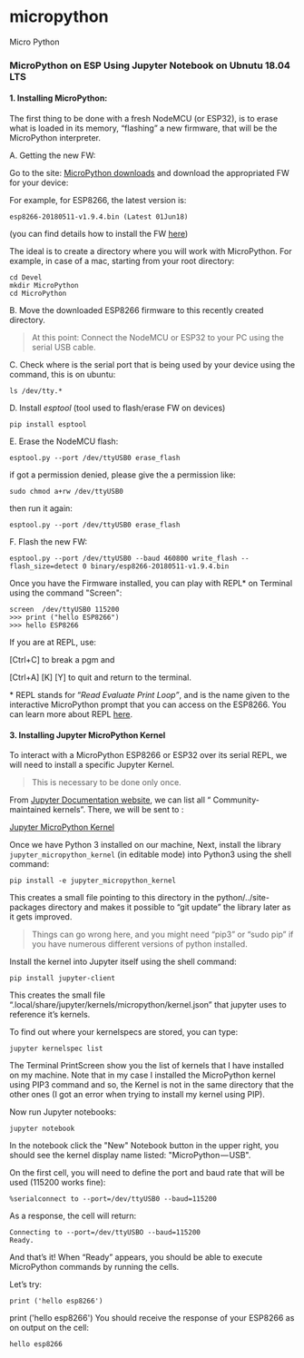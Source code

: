 # micropython
Micro Python

### MicroPython on ESP Using Jupyter Notebook on Ubnutu 18.04 LTS

#### 1. Installing MicroPython:

The first thing to be done with a fresh NodeMCU (or ESP32), is to erase what is loaded in its memory, “flashing” a new firmware, that will be the MicroPython interpreter.

A. Getting the new FW:

Go to the site: [MicroPython downloads](http://micropython.org/download#esp8266) and download the appropriated FW for your device:

For example, for ESP8266, the latest version is:

```
esp8266-20180511-v1.9.4.bin (Latest 01Jun18)
```

(you can find details how to install the FW [here](http://docs.micropython.org/en/latest/esp8266/esp8266/tutorial/intro.html#deploying-the-firmware))

The ideal is to create a directory where you will work with MicroPython. For example, in case of a mac, starting from your root directory:

```
cd Devel
mkdir MicroPython
cd MicroPython
```

B. Move the downloaded ESP8266 firmware to this recently created directory.

> At this point: Connect the NodeMCU or ESP32 to your PC using the serial USB cable.

C. Check where is the serial port that is being used by your device using the command, this is on ubuntu:

```
ls /dev/tty.*
```

D. Install *esptool* (tool used to flash/erase FW on devices)

```
pip install esptool
```

E. Erase the NodeMCU flash:

```
esptool.py --port /dev/ttyUSB0 erase_flash
```

if got a permission denied, please give the a permission like:

```
sudo chmod a+rw /dev/ttyUSB0
```

then run it again:

```
esptool.py --port /dev/ttyUSB0 erase_flash
```

F. Flash the new FW:

```
esptool.py --port /dev/ttyUSB0 --baud 460800 write_flash --flash_size=detect 0 binary/esp8266-20180511-v1.9.4.bin
```

Once you have the Firmware installed, you can play with REPL* on Terminal using the command "Screen":

```
screen  /dev/ttyUSB0 115200
>>> print ("hello ESP8266")
>>> hello ESP8266
```

If you are at REPL, use:

[Ctrl+C] to break a pgm and

[Ctrl+A] [K] [Y] to quit and return to the terminal.

\* REPL stands for “*Read Evaluate Print Loop”*, and is the name given to the interactive MicroPython prompt that you can access on the ESP8266. You can learn more about REPL [here](http://docs.micropython.org/en/latest/esp8266/esp8266/tutorial/repl.html).

#### 3. Installing Jupyter MicroPython Kernel

To interact with a MicroPython ESP8266 or ESP32 over its serial REPL, we will need to install a specific Jupyter Kernel.

> This is necessary to be done only once.

From [Jupyter Documentation website](http://jupyter.org/documentation), we can list all “ Community-maintained kernels”. There, we will be sent to :

[Jupyter MicroPython Kernel](https://github.com/goatchurchprime/jupyter_micropython_kernel/)

Once we have Python 3 installed on our machine, Next, install the library  `jupyter_micropython_kernel` (in editable mode) into Python3 using the shell command:

```
pip install -e jupyter_micropython_kernel
```

This creates a small file pointing to this directory in the python/../site-packages directory and makes it possible to “git update” the library later as it gets improved.

> Things can go wrong here, and you might need “pip3” or “sudo pip” if you have numerous different versions of python installed.

Install the kernel into Jupyter itself using the shell command:

```
pip install jupyter-client
```

This creates the small file “.local/share/jupyter/kernels/micropython/kernel.json” that jupyter uses to reference it’s kernels.

To find out where your kernelspecs are stored, you can type:

```
jupyter kernelspec list
```

The Terminal PrintScreen show you the list of kernels that I have installed on my machine. Note that in my case I installed the MicroPython kernel using PIP3 command and so, the Kernel is not in the same directory that the other ones (I got an error when trying to install my kernel using PIP).

Now run Jupyter notebooks:

```
jupyter notebook
```

In the notebook click the "New" Notebook button in the upper right, you should see the kernel display name listed: "MicroPython — USB".

On the first cell, you will need to define the port and baud rate that will be used (115200 works fine):

```
%serialconnect to --port=/dev/ttyUSB0 --baud=115200
```

As a response, the cell will return:

```
Connecting to --port=/dev/ttyUSBO --baud=115200
Ready.
```

And that’s it! When “Ready” appears, you should be able to execute MicroPython commands by running the cells.

Let’s try:

```
print ('hello esp8266')
```

print ('hello esp8266')
You should receive the response of your ESP8266 as on output on the cell:

```
hello esp8266
```